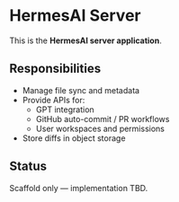 # HermesAI Server

This is the **HermesAI server application**.

## Responsibilities
- Manage file sync and metadata
- Provide APIs for:
  - GPT integration
  - GitHub auto-commit / PR workflows
  - User workspaces and permissions
- Store diffs in object storage

## Status
Scaffold only — implementation TBD.
